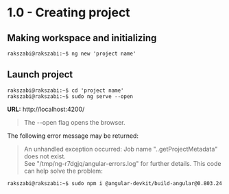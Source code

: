 # 1.0 - Creating project

## Making workspace and initializing

``` console
rakszabi@rakszabi:~$ ng new 'project name'
```
## Launch project

``` console
rakszabi@rakszabi:~$ cd 'project name'
rakszabi@rakszabi:~$ sudo ng serve --open
```
**URL:** http://localhost:4200/
> The --open flag opens the browser.

The following error message may be returned:

> An unhandled exception occurred: Job name "..getProjectMetadata" does not exist.<br>See "/tmp/ng-r7dgjq/angular-errors.log" for further details.
This code can help solve the problem:
``` console
rakszabi@rakszabi:~$ sudo npm i @angular-devkit/build-angular@0.803.24
```
